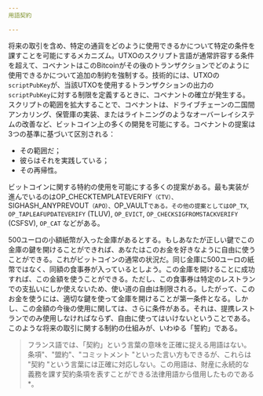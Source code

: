 ```yaml
---
用語契約

---
```

将来の取引を含め、特定の通貨をどのように使用できるかについて特定の条件を課すことを可能にするメカニズム。UTXOのスクリプト言語が通常許容する条件を超えて、コベナントはこのBitcoinがその後のトランザクションでどのように使用できるかについて追加の制約を強制する。技術的には、UTXOの`scriptPubKey`が、当該UTXOを使用するトランザクションの出力の`scriptPubKey`に対する制限を定義するときに、コベナントの確立が発生する。スクリプトの範囲を拡大することで、コベナントは、ドライブチェーンの二国間アンカリング、保管庫の実装、またはライトニングのようなオーバーレイシステムの改善など、ビットコイン上の多くの開発を可能にする。コベナントの提案は3つの基準に基づいて区別される：


- その範囲だ；
- 彼らはそれを実践している；
- その再帰性。

ビットコインに関する特約の使用を可能にする多くの提案がある。最も実装が進んでいるのはOP_CHECKTEMPLATEVERIFY`（CTV）、`SIGHASH_ANYPREVOUT`（APO）、`OP_VAULT`である。その他の提案としてはOP_TX`, `OP_TAPLEAFUPDATEVERIFY` (TLUV), `OP_EVICT`, `OP_CHECKSIGFROMSTACKVERIFY` (CSFSV), `OP_CAT` などがある。

500ユーロの小額紙幣が入った金庫があるとする。もしあなたが正しい鍵でこの金庫の鍵を開けることができれば、あなたはこのお金を好きなように自由に使うことができる。これがビットコインの通常の状況だ。同じ金庫に500ユーロの紙幣ではなく、同額の食事券が入っているとしよう。この金庫を開けることに成功すれば、この金額を使うことができる。ただし、この食事券は特定のレストランでの支払いにしか使えないため、使い道の自由は制限される。したがって、このお金を使うには、適切な鍵を使って金庫を開けることが第一条件となる。しかし、この金額の今後の使用に関しては、さらに条件がある。それは、提携レストランでのみ使用しなければならず、自由に使ってはいけないということである。このような将来の取引に関する制約の仕組みが、いわゆる「誓約」である。

> フランス語では、「契約」という言葉の意味を正確に捉える用語はない。条項"、"盟約"、"コミットメント "といった言い方もできるが、これらは "契約 "という言葉には正確に対応しない。この用語は、財産に永続的な義務を課す契約条項を表すことができる法律用語から借用したものである*。